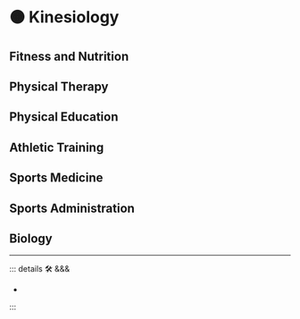 
# 🟠 <moto>Kinesiology</moto>

## Fitness and Nutrition

## Physical Therapy

## Physical Education

## Athletic Training

## Sports Medicine

## Sports Administration

## Biology

---

<!-- =================================================== -->
<!-- =================================================== -->
<!-- =================================================== -->
<!-- =================================================== -->
<!-- =================================================== -->
::: details 🛠 <dev>&&&</dev>

-

:::
